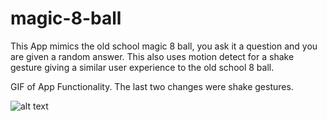 # magic-8-ball
This App mimics the old school magic 8 ball, you ask it a question and you are given a random answer. This also uses motion detect for a shake gesture giving a similar user experience to the old school 8 ball.

GIF of App Functionality. The last two changes were shake gestures.

![alt text](magic8.gif)
